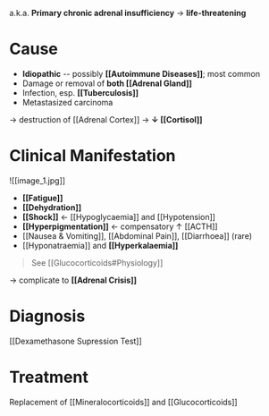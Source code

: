a.k.a. **Primary chronic adrenal insufficiency** → **life-threatening**

# Cause
- **Idiopathic** -- possibly **[[Autoimmune Diseases]]**; most common
- Damage or removal of **both [[Adrenal Gland]]**
- Infection, esp. **[[Tuberculosis]]**
- Metastasized carcinoma

→ destruction of [[Adrenal Cortex]] → **↓ [[Cortisol]]**

# Clinical Manifestation

![[image_1.jpg]]

- **[[Fatigue]]**
- **[[Dehydration]]**
- **[[Shock]]** ← [[Hypoglycaemia]] and [[Hypotension]]
- **[[Hyperpigmentation]]** ← compensatory ↑ [[ACTH]]
- [[Nausea & Vomiting]], [[Abdominal Pain]], [[Diarrhoea]] (rare)
- [[Hyponatraemia]] and **[[Hyperkalaemia]]**

> See [[Glucocorticoids#Physiology]]

→ complicate to **[[Adrenal Crisis]]**

# Diagnosis
[[Dexamethasone Supression Test]]

# Treatment
Replacement of [[Mineralocorticoids]] and [[Glucocorticoids]]
